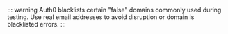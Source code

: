 ::: warning
Auth0 blacklists certain "false" domains commonly used during testing. Use real email addresses to avoid disruption or domain is blacklisted errors.
:::

